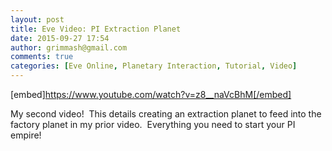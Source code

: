 ```yaml
---
layout: post
title: Eve Video: PI Extraction Planet
date: 2015-09-27 17:54
author: grimmash@gmail.com
comments: true
categories: [Eve Online, Planetary Interaction, Tutorial, Video]
---
```

[embed]https://www.youtube.com/watch?v=z8__naVcBhM[/embed]

My second video!  This details creating an extraction planet to feed into the factory planet in my prior video.  Everything you need to start your PI empire!
